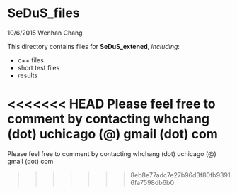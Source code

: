 # SeDuS_files

10/6/2015 Wenhan Chang

This directory contains files for **SeDuS_extened**, _including_:

* c++ files
* short test files
* results

<<<<<<< HEAD
Please feel free to comment by contacting whchang (dot) uchicago (@) gmail (dot) com
=======
Please feel free to comment by contacting whchang (dot) uchicago (@) gmail (dot) com
>>>>>>> 8eb8e77adc7e27b96d3f80fb93916fa7598db6b0

